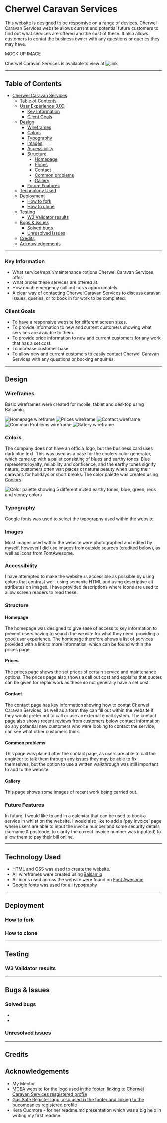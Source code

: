 # Cherwel Caravan Services

This website is designed to be responsive on a range of devices. Cherwel Caravan Services website allows current and potential future customers to find out what services are offered and the cost of these. It also allows customers to contat the business owner with any questions or queries they may have. 

MOCK UP IMAGE

Cherwel Caravan Services is available to view at ![link]()
***

## Table of Contents

- [Cherwel Caravan Services](#cherwel-caravan-services)
  - [Table of Contents](#table-of-contents)
  - [User Experience (UX)](#user-experience-ux)
    - [Key Information](#key-information)
    - [Client Goals](#client-goals)
  - [Design](#design)
    - [Wireframes](#wireframes)
    - [Colors](#colors)
    - [Typography](#typography)
    - [Images](#images)
    - [Accessibility](#accessibility)
    - [Structure](#structure)
      - [Homepage](#homepage)
      - [Prices](#prices)
      - [Contact](#contact)
      - [Common problems](#common-problems)
      - [Gallery](#gallery)
    - [Future Features](#future-features)
  - [Technology Used](#technology-used)
  - [Deployment](#deployment)
    - [How to fork](#how-to-fork)
    - [How to clone](#how-to-clone)
  - [Testing](#testing)
    - [W3 Validator results](#w3-validator-results)
  - [Bugs \& Issues](#bugs--issues)
    - [Solved bugs](#solved-bugs)
    - [Unresolved issues](#unresolved-issues)
  - [Credits](#credits)
  - [Acknowledgements](#acknowledgements)

***


### Key Information

- What service/repair/maintenance options Cherwel Caravan Services offer.
- What prices these services are offered at.
- How much emergency call out costs approximately.
- A clear way of contacting Cherwel Caravan Services to discuss caravan issues, queries, or to book in for work to be completed.

### Client Goals

- To have a responsive website for different screen sizes.
- To provide information to new and current customers showing what services are avaiable to them.
- To provide price information to new and current customers for any work that has a set cost.
-  To increase customer base.
-  To allow new and current customers to easily contact Cherwel Caravan Services with any questions or booking enquiries.
***

## Design

### Wireframes 

Basic wireframes were created for mobile, tablet and desktop using Balsamiq.

![Homepage wireframe](/assets/readme-images/home-wireframe.png)
![Prices wireframe](/assets/readme-images/prices-wireframe.png)
![Contact wireframe](/assets/readme-images/contact-wireframe.png)
![Common Problems wireframe](/assets/readme-images/problems-wireframe.png)
![Gallery wireframe]()

### Colors

The company does not have an official logo, but the business card uses dark blue text. This was used as a base for the coolers color generator, which came up with a pallet consisting of blues and earthy tones. Blue represents loyalty, reliability and confidence, and the earthy tones signify nature; customers often visit places of natural beauty when using their caravans for holidays or short breaks. 
The color palette was created using [Coolors](https://www.coolors.co/). 

![Color palette showing 5 different muted earthy tones; blue, green, reds and stoney colors](assets/readme-images/color-palette.png)

### Typography

Google fonts was used to select the typography used within the website.

### Images

Most images used within the website were photographed and edited by myself, however I did use images from outside sources (credited below), as well as icons from FontAwesome.

### Accessibility

I have attempted to make the website as accessible as possible by using colors that contrast well, using semantic HTML and using descriptive alt attributes on images.
I have provided descriptions where icons are used to allow screen readers to read these.

### Structure

#### Homepage 

The homepage was designed to give ease of access to key information to prevent users having to search the website for what they need, providing a good user experience. The homepage therefore shows a list of services provided with a link to more information, which can be found within the prices page.

#### Prices

The prices page shows the set prices of certain service and maintenance options. The prices page also shows a call out cost and explains that quotes can be given for repair work as these do not generally have a set cost.

#### Contact 

The contact page has key information showing how to contat Cherwel Caravan Services, as well as a form they can fill out within the website if they would prefer not to call or use an external email system. The contact page also shows recent reviews from customers below contact information so any potential new customers who were looking to contact the service, can see what other customers think.

#### Common problems

This page was placed after the contact page, as users are able to call the engineer to talk them through any issues they may be able to fix themselves, but the option to use a written walkthrough was still important to add to the website.

#### Gallery

This page shows some images of recent work being carried out.

### Future Features

In future, I would like to add in a calendar that can be used to book a service in whilst on the website.
I would also like to add a 'pay invoice' page where users are able to input the invoice number and some security details (surname & postcode, to clarify the correct invoice number was inputted) to allow them to pay their bill online.

***

## Technology Used

- HTML and CSS was used to create the website.
- All wireframes were created using [Balsamiq]()  
- All icons used across the website were found on [Font Awesome]()
- [Google fonts]() was used for all typography

***

## Deployment

### How to fork

### How to clone

***

## Testing

### W3 Validator results

***

## Bugs & Issues

### Solved bugs

- 
-

### Unresolved issues

***

## Credits

## Acknowledgements

- My Mentor
- [MCEA website for the logo used in the footer, linking to Cherwel Caravan Services resgistered profile]()
- [Gas Safe Register logo, also used in the footer and linking to the bucompanies registered profile]()
- Kera Cudmore - for her readme.md presentation which was a big help in writing my first readme.